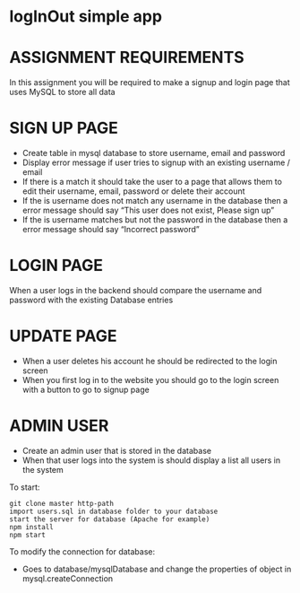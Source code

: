 # logInOut simple app

# ASSIGNMENT REQUIREMENTS
In this assignment you will be required to make a signup and login page that uses MySQL to store all data

# SIGN UP PAGE
- Create table in mysql database to store username, email and password
- Display error message if user tries to signup with an existing username / email
- If there is a match it should take the user to a page that allows them to edit their username, email, password or delete their account
- If the is username does not match any username in the database then a error message should say “This user does not exist, Please sign up”
- If the is username matches but not the password in the database then a error message should say “Incorrect password”

# LOGIN PAGE
When a user logs in the backend should compare the username and password with the existing Database entries

# UPDATE PAGE
- When a user deletes his account he should be redirected to the login screen
- When you first log in to the website you should go to the login screen with a button to go to signup page

# ADMIN USER
- Create an admin user that is stored in the database
- When that user logs into the system is should display a list all users in the system

To start:
```
git clone master http-path
import users.sql in database folder to your database
start the server for database (Apache for example)
npm install
npm start
```

To modify the connection for database:
 - Goes to database/mysqlDatabase and change the properties of object in mysql.createConnection
